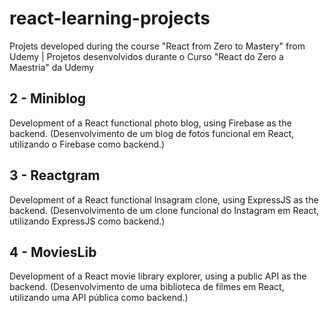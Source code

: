 # react-learning-projects
Projets developed during the course "React from Zero to Mastery" from Udemy | Projetos desenvolvidos durante o Curso "React do Zero a Maestria" da Udemy

## 2 - Miniblog
Development of a React functional photo blog, using Firebase as the backend.
(Desenvolvimento de um blog de fotos funcional em React, utilizando o Firebase como backend.)

## 3 - Reactgram
Development of a React functional Insagram clone, using ExpressJS as the backend.
(Desenvolvimento de um clone funcional do Instagram em React, utilizando ExpressJS como backend.)

## 4 - MoviesLib
Development of a React movie library explorer, using a public API as the backend.
(Desenvolvimento de uma biblioteca de filmes em React, utilizando uma API pública como backend.)
